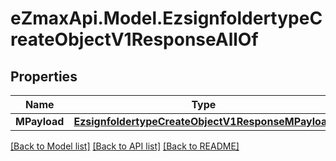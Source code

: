 
# eZmaxApi.Model.EzsignfoldertypeCreateObjectV1ResponseAllOf

## Properties

Name | Type | Description | Notes
------------ | ------------- | ------------- | -------------
**MPayload** | [**EzsignfoldertypeCreateObjectV1ResponseMPayload**](EzsignfoldertypeCreateObjectV1ResponseMPayload.md) |  | 

[[Back to Model list]](../README.md#documentation-for-models)
[[Back to API list]](../README.md#documentation-for-api-endpoints)
[[Back to README]](../README.md)

